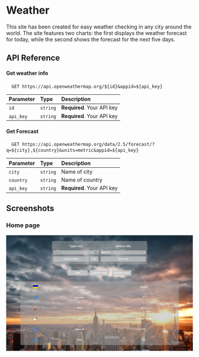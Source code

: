
# Weather

This site has been created for easy weather checking in any city around the world. The site features two charts: the first displays the weather forecast for today, while the second shows the forecast for the next five days.


## API Reference

#### Get weather info

```http
  GET https://api.openweathermap.org/${id}&appid=${api_key}
```

| Parameter | Type     | Description                |
| :-------- | :------- | :------------------------- |
| `id` | `string` | **Required**. Your API key |
| `api_key` | `string` | **Required**. Your API key |

#### Get Forecast

```http
  GET https://api.openweathermap.org/data/2.5/forecast/?q=${city},${country}&units=metric&appid=${api_key}
```

| Parameter | Type     | Description                       |
| :-------- | :------- | :-------------------------------- |
| `city`      | `string` | Name of city |
| `country`      | `string` |Name of country |
| `api_key` | `string` | **Required**. Your API key |



## Screenshots

### Home page
![main page](https://github.com/Greenfield-Taster/Weather-Vue/blob/main/src/assets/screenshots/mainPage.png?raw=true)

